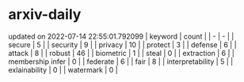 # arxiv-daily
updated on 2022-07-14 22:55:01.792099
| keyword | count |
| - | - |
| secure | 5 |
| security | 9 |
| privacy | 10 |
| protect | 3 |
| defense | 6 |
| attack | 8 |
| robust | 46 |
| biometric | 1 |
| steal | 0 |
| extraction | 6 |
| membership infer | 0 |
| federate | 6 |
| fair | 8 |
| interpretability | 5 |
| exlainability | 0 |
| watermark | 0 |
